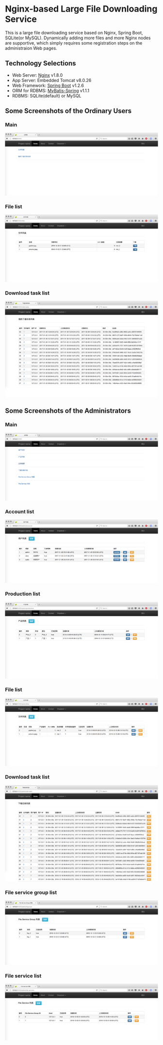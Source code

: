 # Nginx-based Large File Downloading Service
This is a large file downloading service based on Nginx, Spring Boot, SQLite(or MySQL). Dynamically adding more files and more Nginx nodes are supportive, which simply requires some registration steps on the administraion Web pages.

## Technology Selections
- Web Server: [Nginx](http://nginx.org/) v1.8.0
- App Server: Embedded Tomcat v8.0.26
- Web Framework: [Spring Boot](https://github.com/spring-projects/spring-boot/)  v1.2.6
- ORM for RDBMS: [MyBatis-Spring](http://mybatis.github.io/spring/) v1.1.1
- RDBMS: SQLite(default) or MySQL

## Some Screenshots of the Ordinary Users
### Main
![](doc/static/v0.10.0/images/ordinary/main.png)
### File list
![](doc/static/v0.10.0/images/ordinary/file_list.png)
### Download task list
![](doc/static/v0.10.0/images/ordinary/download_task_list.png)

## Some Screenshots of the Administrators
### Main
![](doc/static/v0.10.0/images/admin/main.png)
### Account list
![](doc/static/v0.10.0/images/admin/account_list.png)
### Production list
![](doc/static/v0.10.0/images/admin/production_list.png)
### File list
![](doc/static/v0.10.0/images/admin/file_list.png)
### Download task list
![](doc/static/v0.10.0/images/admin/download_task_list.png)
### File service group list
![](doc/static/v0.10.0/images/admin/file_service_group_list.png)
### File service list
![](doc/static/v0.10.0/images/admin/file_service_list.png)



